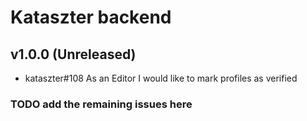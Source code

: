 # Kataszter backend

## v1.0.0 (Unreleased)

- kataszter#108 As an Editor I would like to mark profiles as verified

### TODO add the remaining issues here
